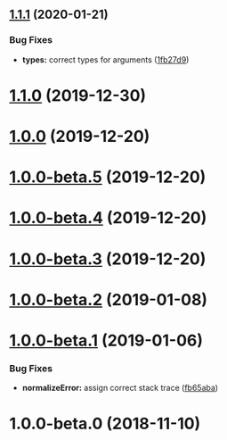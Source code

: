 ## [1.1.1](https://github.com/banejs/exceptions/compare/v1.1.0...v1.1.1) (2020-01-21)


### Bug Fixes

* **types:** correct types for arguments ([1fb27d9](https://github.com/banejs/exceptions/commit/1fb27d91a2cd8fb396e9acdd28734e7ac4c4a7e3))



# [1.1.0](https://github.com/banejs/exceptions/compare/v1.0.0...v1.1.0) (2019-12-30)



# [1.0.0](https://github.com/banejs/exceptions/compare/v1.0.0-beta.5...v1.0.0) (2019-12-20)



# [1.0.0-beta.5](https://github.com/banejs/exceptions/compare/v1.0.0-beta.4...v1.0.0-beta.5) (2019-12-20)



# [1.0.0-beta.4](https://github.com/banejs/exceptions/compare/v1.0.0-beta.3...v1.0.0-beta.4) (2019-12-20)



# [1.0.0-beta.3](https://github.com/banejs/exceptions/compare/v1.0.0-beta.2...v1.0.0-beta.3) (2019-12-20)



# [1.0.0-beta.2](https://github.com/banejs/exceptions/compare/v1.0.0-beta.1...v1.0.0-beta.2) (2019-01-08)



# [1.0.0-beta.1](https://github.com/banejs/exceptions/compare/v1.0.0-beta.0...v1.0.0-beta.1) (2019-01-06)


### Bug Fixes

* **normalizeError:** assign correct stack trace ([fb65aba](https://github.com/banejs/exceptions/commit/fb65aba2079ceefcd84b7abf1f20473eabce6613))



# 1.0.0-beta.0 (2018-11-10)



